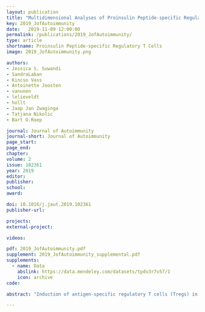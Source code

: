 ```yaml
---
layout: publication
title: "Multidimensional Analyses of Proinsulin Peptide-specific Regulatory T Cells Induced by Tolerogenic Dendritic Cells"
key: 2019_JofAutoimmunity
date:   2019-11-09 12:00:00
permalink: /publications/2019_JofAutoimmunity/
type: article
shortname: Proinsulin Peptide-specific Regulatory T Cells
image: 2019_JofAutoimmunity.png

authors:
- Jessica S. Suwandi
- SandraLaban
- Kincso Vass
- Antoinette Joosten
- vanunen
- lelieveldt
- hollt
- Jaap Jan Zwaginga
- Tatjana Nikolic
- Bart O.Roep

journal: Journal of Autoimmunity
journal-short: Journal of Autoimmunity
page_start:
page_end:
chapter:
volume: 2
issue: 102361
year: 2019
editor:
publisher:
school:
award:

doi: 10.1016/j.jaut.2019.102361
publisher-url:

projects:
external-project: 

videos:

pdf: 2019_JofAutoimmunity.pdf
supplement: 2019_JofAutoimmunity_supplemental.pdf
supplements:
  - name: Data
    abslink: https://data.mendeley.com/datasets/tpdv3r7v57/1
    icon: archive
code: 

abstract: "Induction of antigen-specific regulatory T cells (Tregs) in vivo is the holy grail of current immune-regulating therapies in autoimmune diseases, such as type 1 diabetes. Tolerogenic dendritic cells (tolDCs) generated from monocytes by a combined treatment with vitamin D and dexamethasone (marked by CD52hi and CD86lo expression) induce antigen-specific Tregs. We evaluated the phenotypes of these Tregs using high-dimensional mass cytometry to identify a surface-based T cell signature of tolerogenic modulation. Naïve CD4+ T cells were stimulated with tolDCs or mature inflammatory DCs pulsed with proinsulin peptide, after which the suppressive capacity, cytokine production and phenotype of stimulated T cells were analysed. TolDCs induced suppressive T cell lines that were dominated by a naïve phenotype (CD45RA+CCR7+). These naïve T cells, however, did not show suppressive capacity, but were arrested in their naïve status. T cell cultures stimulated by tolDC further contained memory-like (CD45RA-CCR7-) T cells expressing regulatory markers Lag-3, CD161 and ICOS. T cells expressing CD25lo or CD25hi were most prominent and suppressed CD4+ proliferation, while CD25hi Tregs also effectively supressed effector CD8+ T cells. We conclude that tolDCs induce antigen-specific Tregs with various phenotypes. This extends our earlier findings pointing to a functionally diverse pool of antigen-induced and specific Tregs and provides the basis for immune-monitoring in clinical trials with tolDC."

---
```

